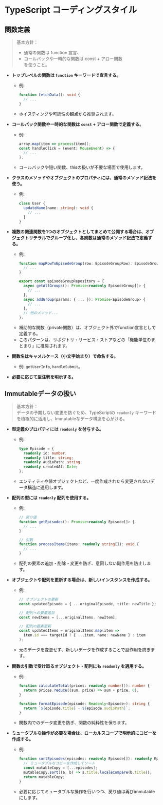 # TypeScript コーディングスタイル

## 関数定義

> 基本方針：  
> - 通常の関数は function 宣言、  
> - コールバックや一時的な関数は const + アロー関数  
> を使うこと。

- **トップレベルの関数は `function` キーワードで宣言する。**
  - 例:  
    ```typescript
    function fetchData(): void {
      // ...
    }
    ```
  - ホイスティングや可読性の観点から推奨されます。

- **コールバック関数や一時的な関数は `const` + アロー関数で定義する。**
  - 例:  
    ```typescript
    array.map(item => process(item));
    const handleClick = (event: MouseEvent) => {
      // ...
    };
    ```
  - コールバックや短い関数、thisの扱いが不要な場面で使用します。

- **クラスのメソッドやオブジェクトのプロパティには、通常のメソッド記法を使う。**
  - 例:  
    ```typescript
    class User {
      updateName(name: string): void {
        // ...
      }
    }
    ```

- **複数の関連関数を1つのオブジェクトとしてまとめて公開する場合は、オブジェクトリテラルでグループ化し、各関数は通常のメソッド記法で定義する。**
  - 例:  
    ```typescript
    function mapRowToEpisodeGroup(row: EpisodeGroupRow): EpisodeGroup {
      // ...
    }

    export const episodeGroupRepository = {
      async getAllGroups(): Promise<readonly EpisodeGroup[]> {
        // ...
      },
      async addGroup(params: { ... }): Promise<EpisodeGroup> {
        // ...
      },
      // 他のメソッド...
    };
    ```
  - 補助的な関数（private関数）は、オブジェクト外でfunction宣言として定義する。
  - このパターンは、リポジトリ・サービス・ストアなどの「機能単位のまとまり」に推奨されます。

- **関数名はキャメルケース（小文字始まり）で命名する。**
  - 例: `getUserInfo`, `handleSubmit`。

- **必要に応じて型注釈を明示する。**

## Immutableデータの扱い

> 基本方針：  
> データの予期しない変更を防ぐため、TypeScriptの `readonly` キーワードを積極的に活用し、Immutableなデータ構造を心がける。

- **型定義のプロパティには `readonly` を付与する。**
  - 例:  
    ```typescript
    type Episode = {
      readonly id: number;
      readonly title: string;
      readonly audioPath: string;
      readonly createdAt: Date;
    };
    ```
  - エンティティや値オブジェクトなど、一度作成されたら変更されないデータ構造に適用します。

- **配列の型には `readonly` 配列を使用する。**
  - 例:  
    ```typescript
    // 戻り値
    function getEpisodes(): Promise<readonly Episode[]> {
      // ...
    }
    
    // 引数
    function processItems(items: readonly string[]): void {
      // ...
    }
    ```
  - 配列の要素の追加・削除・変更を防ぎ、意図しない副作用を防止します。

- **オブジェクトや配列を更新する場合は、新しいインスタンスを作成する。**
  - 例:  
    ```typescript
    // オブジェクトの更新
    const updatedEpisode = { ...originalEpisode, title: newTitle };
    
    // 配列への要素追加
    const newItems = [...originalItems, newItem];
    
    // 配列の要素更新
    const updatedItems = originalItems.map(item => 
      item.id === targetId ? { ...item, name: newName } : item
    );
    ```
  - 元のデータを変更せず、新しいデータを作成することで副作用を防ぎます。

- **関数の引数で受け取るオブジェクト・配列にも `readonly` を適用する。**
  - 例:  
    ```typescript
    function calculateTotal(prices: readonly number[]): number {
      return prices.reduce((sum, price) => sum + price, 0);
    }
    
    function formatEpisode(episode: Readonly<Episode>): string {
      return `${episode.title} - ${episode.audioPath}`;
    }
    ```
  - 関数内でのデータ変更を防ぎ、関数の純粋性を保ちます。

- **ミュータブルな操作が必要な場合は、ローカルスコープで明示的にコピーを作成する。**
  - 例:  
    ```typescript
    function sortEpisodes(episodes: readonly Episode[]): readonly Episode[] {
      // ミュータブルなコピーを作成してソート
      const mutableCopy = [...episodes];
      mutableCopy.sort((a, b) => a.title.localeCompare(b.title));
      return mutableCopy;
    }
    ```
  - 必要に応じてミュータブルな操作を行いつつ、戻り値は再びimmutableにします。